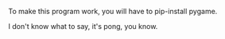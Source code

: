 To make this program work, you will have to pip-install pygame.

I don't know what to say, it's pong, you know.
